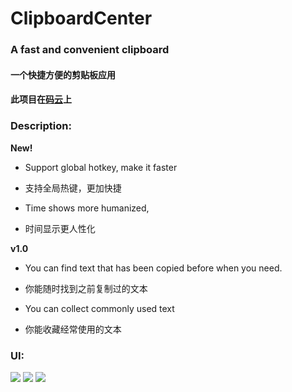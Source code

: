 # ClipboardCenter
### A fast and convenient clipboard
#### 一个快捷方便的剪贴板应用
#### 此项目在[码云](http://git.oschina.net/mrams/ClipboardCenter)上

### Description:

**New!**

- Support global hotkey, make it faster

- 支持全局热键，更加快捷

- Time shows more humanized,

- 时间显示更人性化

**v1.0**

- You can find text that has been copied before when you need.

- 你能随时找到之前复制过的文本

- You can collect commonly used text

- 你能收藏经常使用的文本

### UI:
![](http://7xp4s5.com1.z0.glb.clouddn.com/github/ClipboardCenter/image1.png)
![](http://7xp4s5.com1.z0.glb.clouddn.com/github/ClipboardCenter/image2.png)
![](http://7xp4s5.com1.z0.glb.clouddn.com/github/ClipboardCenter/image3.png)

